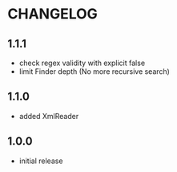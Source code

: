 CHANGELOG
=========

1.1.1
-----

* check regex validity with explicit false
* limit Finder depth (No more recursive search)

1.1.0
-----

* added XmlReader

1.0.0
-----

* initial release
